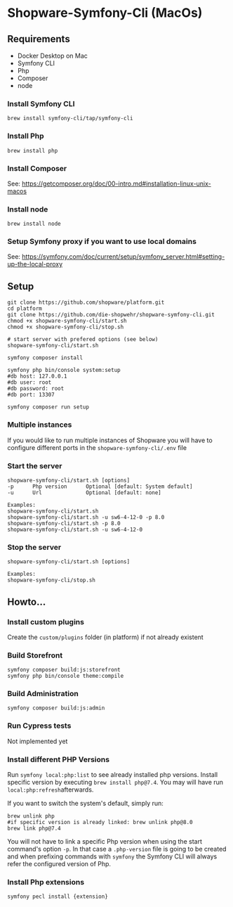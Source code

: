 # Shopware-Symfony-Cli (MacOs)

## Requirements
- Docker Desktop on Mac
- Symfony CLI
- Php
- Composer
- node

### Install Symfony CLI
``
brew install symfony-cli/tap/symfony-cli
``

### Install Php
``
brew install php
``

### Install Composer
See: https://getcomposer.org/doc/00-intro.md#installation-linux-unix-macos

### Install node
``
brew install node
``

### Setup Symfony proxy if you want to use local domains
See: https://symfony.com/doc/current/setup/symfony_server.html#setting-up-the-local-proxy

## Setup
```
git clone https://github.com/shopware/platform.git
cd platform
git clone https://github.com/die-shopwehr/shopware-symfony-cli.git
chmod +x shopware-symfony-cli/start.sh
chmod +x shopware-symfony-cli/stop.sh

# start server with prefered options (see below)
shopware-symfony-cli/start.sh

symfony composer install

symfony php bin/console system:setup
#db host: 127.0.0.1 
#db user: root
#db password: root
#db port: 13307

symfony composer run setup
```

### Multiple instances
If you would like to run multiple instances of Shopware you will have to configure different ports in the `shopware-symfony-cli/.env` file

### Start the server
```
shopware-symfony-cli/start.sh [options]
-p      Php version      Optional [default: System default]
-u      Url              Optional [default: none]

Examples:
shopware-symfony-cli/start.sh
shopware-symfony-cli/start.sh -u sw6-4-12-0 -p 8.0
shopware-symfony-cli/start.sh -p 8.0
shopware-symfony-cli/start.sh -u sw6-4-12-0
```

### Stop the server
```
shopware-symfony-cli/start.sh [options]

Examples:
shopware-symfony-cli/stop.sh
```

## Howto...
### Install custom plugins
Create the `custom/plugins` folder (in platform) if not already existent

### Build Storefront
```
symfony composer build:js:storefront
symfony php bin/console theme:compile
```

### Build Administration
```
symfony composer build:js:admin
```

### Run Cypress tests
Not implemented yet

### Install different PHP Versions
Run `symfony local:php:list` to see already installed php versions. Install specific version by executing `brew install php@7.4`. You may will have run `local:php:refresh`afterwards.

If you want to switch the system's default, simply run:
```
brew unlink php 
#if specific version is already linked: brew unlink php@8.0 
brew link php@7.4
```

You will not have to link a specific Php version when using the start command's option `-p`. In that case a `.php-version` file is going to be created and when prefixing commands with `symfony` the Symfony CLI will always refer the configured version of Php.

### Install Php extensions
```
symfony pecl install {extension}
```

